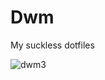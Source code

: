# Dwm
My suckless dotfiles

![dwm3](https://github.com/autonomuscoder/Dwm/assets/112854891/8ad9263e-da76-43be-a5fd-020890b2bd84)

